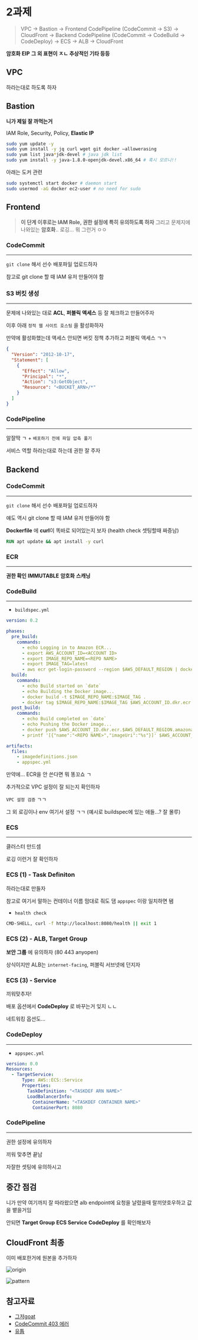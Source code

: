 # 2과제

> VPC -> Bastion -> Frontend CodePipeline (CodeCommit -> S3) -> CloudFront -> Backend CodePipeline (CodeCommit -> CodeBuild -> CodeDeploy) -> ECS -> ALB -> CloudFront

**암호화** **EIP** **그 외 표현이 ㅈㄴ 추상적인 기타 등등**

## VPC

하라는대로 하도록 하자

## Bastion

**니가 제일 잘 까먹는거**

IAM Role, Security, Policy, **Elastic IP**

```bash
sudo yum update -y
sudo yum install -y jq curl wget git docker —allowerasing
sudo yum list java*jdk-devel # java jdk list
sudo yum install -y java-1.8.0-openjdk-devel.x86_64 # 혹시 모르니!!
```

아래는 도커 관련

```bash
sudo systemctl start docker # daemon start
sudo usermod -aG docker ec2-user # no need for sudo
```

## Frontend

> **이 단계 이후로는 IAM Role, 권한 설정에 특히 유의하도록 하자** 그리고 문제지에 나와있는 **암호화**.. 로깅... 뭐 그런거 ㅇㅇ

### CodeCommit

---

`git clone` 해서 선수 배포파일 업로드하자

참고로 git clone 할 때 IAM 유저 만들어야 함

### S3 버킷 생성

---

문제에 나와있는 대로 **ACL**, **퍼블릭 액세스** 등 잘 체크하고 만들어주자

이후 아래 `정적 웹 사이트 호스팅` 을 활성화하자

만약에 활성화했는데 액세스 안되면 버킷 정책 추가하고 퍼블릭 액세스 ㄱㄱ

```json
{
  "Version": "2012-10-17",
  "Statement": [
    {
      "Effect": "Allow",
      "Principal": "*",
      "Action": "s3:GetObject",
      "Resource": "<BUCKET_ARN>/*"
    }
  ]
}
```

### CodePipeline

---

알잘딱 ㄱ + `배포하기 전에 파일 압축 풀기`

서비스 역할 하라는대로 하는데 권한 잘 주자

## Backend

### CodeCommit

---

`git clone` 해서 선수 배포파일 업로드하자

얘도 역시 git clone 할 때 IAM 유저 만들어야 함

**Dockerfile** 에 **curl**이 똑바로 되어있는지 보자 (health check 셋팅할때 짜증남)

```Dockerfile
RUN apt update && apt install -y curl
```

### ECR

---

**권한 확인** **IMMUTABLE** **암호화** **스캐닝**

### CodeBuild

---

- `buildspec.yml`

```yaml
version: 0.2

phases:
  pre_build:
    commands:
      - echo Logging in to Amazon ECR...
      - export AWS_ACCOUNT_ID=<ACCOUNT ID>
      - export IMAGE_REPO_NAME=<REPO NAME>
      - export IMAGE_TAG=latest
      - aws ecr get-login-password --region $AWS_DEFAULT_REGION | docker login --username AWS --password-stdin $AWS_ACCOUNT_ID.dkr.ecr.$AWS_DEFAULT_REGION.amazonaws.com
  build:
    commands:
      - echo Build started on `date`
      - echo Building the Docker image...
      - docker build -t $IMAGE_REPO_NAME:$IMAGE_TAG .
      - docker tag $IMAGE_REPO_NAME:$IMAGE_TAG $AWS_ACCOUNT_ID.dkr.ecr.$AWS_DEFAULT_REGION.amazonaws.com/$IMAGE_REPO_NAME:$IMAGE_TAG
  post_build:
    commands:
      - echo Build completed on `date`
      - echo Pushing the Docker image...
      - docker push $AWS_ACCOUNT_ID.dkr.ecr.$AWS_DEFAULT_REGION.amazonaws.com/$IMAGE_REPO_NAME:$IMAGE_TAG
      - printf '[{"name":"<REPO NAME>","imageUri":"%s"}]' $AWS_ACCOUNT_ID.dkr.ecr.$AWS_DEFAULT_REGION.amazonaws.com/$IMAGE_REPO_NAME:$IMAGE_TAG > imagedefinitions.json

artifacts:
  files:
    - imagedefinitions.json
    - appspec.yml
```

만약에... ECR을 안 쓴다면 뭐 똥꼬쇼 ㄱ

추가적으로 VPC 설정이 잘 되는지 확인하자

`VPC 설정 검증` ㄱㄱ

그 외 로깅이나 env 여기서 설정 ㄱㄱ (예시로 buildspec에 있는 애들...? 잘 몰루)

### ECS

---

클러스터 만드셈

로깅 이런거 잘 확인하자

### ECS (1) - Task Definiton

하라는대로 만들자

참고로 여기서 말하는 컨테이너 이름 맘대로 줘도 댐 `appspec` 이랑 일치하면 됌

- `health check`

```bash
CMD-SHELL, curl -f http://localhost:8080/health || exit 1
```

### ECS (2) - ALB, Target Group

**보안 그룹** 에 유의하자 (80 443 anyopen)

상식이지만 ALB는 `internet-facing`, 퍼블릭 서브넷에 던지자

### ECS (3) - Service

끼워맞추자!

배포 옵션에서 **CodeDeploy** 로 바꾸는거 잊지 ㄴㄴ

네트워킹 옵션도...

### CodeDeploy

---

- `appspec.yml`

```yml
version: 0.0
Resources:
  - TargetService:
      Type: AWS::ECS::Service
      Properties:
        TaskDefinition: "<TASKDEF ARN NAME>"
        LoadBalancerInfo:
          ContainerName: "<TASKDEF CONTAINER NAME>"
          ContainerPort: 8080
```

### CodePipeline

---

권한 설정에 유의하자

끼워 맞추면 끝남

자잘한 셋팅에 유의하시고

## 중간 점검

니가 만약 여기까지 잘 따라왔으면 alb endpoint에 요청을 날렸을때 랄끼얏호우하고 값을 뱉을거임

안되면 **Target Group** **ECS Service** **CodeDeploy** 를 확인해보자

## CloudFront 최종

이미 배포한거에 원본을 추가하자

![origin](https://github.com/fxxntrbl/lesserafim/blob/main/2024provq2/images/origin.png)

![pattern](https://github.com/fxxntrbl/lesserafim/blob/main/2024provq2/images/pattern.png)

## 참고자료

- [그저goat](https://theblackskirts.notion.site/2-2d57aa686e704589b4479fd25375930d?pvs=4)
- [CodeCommit 403 에러](https://velog.io/@on_cloud/AWS-CodeCommit-Error)
- [유튭](https://youtu.be/8iEw58P_0z8?si=XYo3lyDPmnmCtlzH)
